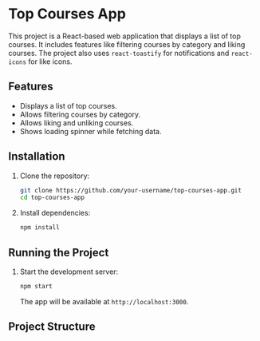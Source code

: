 # Top Courses App

This project is a React-based web application that displays a list of top courses. It includes features like filtering courses by category and liking courses. The project also uses `react-toastify` for notifications and `react-icons` for like icons.

## Features

- Displays a list of top courses.
- Allows filtering courses by category.
- Allows liking and unliking courses.
- Shows loading spinner while fetching data.

## Installation

1. Clone the repository:
    ```sh
    git clone https://github.com/your-username/top-courses-app.git
    cd top-courses-app
    ```

2. Install dependencies:
    ```sh
    npm install
    ```

## Running the Project

1. Start the development server:
    ```sh
    npm start
    ```

    The app will be available at `http://localhost:3000`.

## Project Structure

